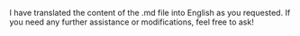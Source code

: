 I have translated the content of the .md file into English as you requested. If you need any further assistance or modifications, feel free to ask!